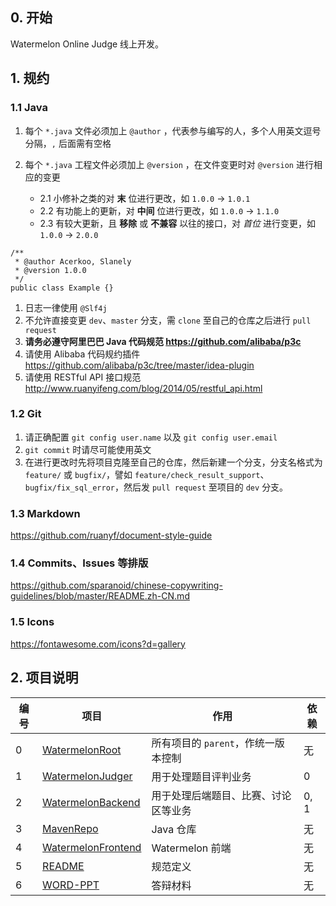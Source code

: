 ## 0. 开始

Watermelon Online Judge 线上开发。

## 1. 规约

### 1.1 Java

1. 每个 `*.java` 文件必须加上 `@author` ，代表参与编写的人，多个人用英文逗号分隔，`,` 后面需有空格

2. 每个 ``*.java``   工程文件必须加上 ``@version`` ，在文件变更时对 ``@version`` 进行相应的变更

   - 2.1 小修补之类的对 **末** 位进行更改，如 `1.0.0` -> `1.0.1`
   - 2.2 有功能上的更新，对 **中间** 位进行更改，如 `1.0.0` -> `1.1.0`
   - 2.3 有较大更新，且 **移除** 或 **不兼容** 以往的接口，对 *首位* 进行变更，如 `1.0.0` -> `2.0.0`

```
/**
 * @author Acerkoo, Slanely
 * @version 1.0.0
 */
public class Example {}
```

1. 日志一律使用 `@Slf4j`
2. 不允许直接变更 `dev`、`master` 分支，需 `clone` 至自己的仓库之后进行 `pull request`
3. **请务必遵守阿里巴巴 Java 代码规范 https://github.com/alibaba/p3c**
4. 请使用 Alibaba 代码规约插件 https://github.com/alibaba/p3c/tree/master/idea-plugin
5. 请使用 RESTful API 接口规范 http://www.ruanyifeng.com/blog/2014/05/restful_api.html

### 1.2 Git

1. 请正确配置 `git config user.name` 以及 `git config user.email`
2. `git commit` 时请尽可能使用英文
3. 在进行更改时先将项目克隆至自己的仓库，然后新建一个分支，分支名格式为 `feature/` 或 `bugfix/`，譬如 `feature/check_result_support`、`bugfix/fix_sql_error`，然后发 `pull request` 至项目的 `dev` 分支。

### 1.3 Markdown

https://github.com/ruanyf/document-style-guide

### 1.4 Commits、Issues 等排版

https://github.com/sparanoid/chinese-copywriting-guidelines/blob/master/README.zh-CN.md

### 1.5 Icons

https://fontawesome.com/icons?d=gallery

## 2. 项目说明

| 编号 | 项目                                                         | 作用                                 | 依赖 |
| ---- | ------------------------------------------------------------ | ------------------------------------ | ---- |
| 0    | [WatermelonRoot](https://github.com/WatermelonOj/WatermelonRoot) | 所有项目的 `parent`，作统一版本控制  | 无   |
| 1    | [WatermelonJudger](https://github.com/WatermelonOj/WatermelonJudger) | 用于处理题目评判业务                 | 0    |
| 2    | [WatermelonBackend](https://github.com/WatermelonOj/WatermelonBackend) | 用于处理后端题目、比赛、讨论区等业务 | 0, 1 |
| 3    | [MavenRepo](https://github.com/WatermelonOj/MavenRepo)       | Java 仓库                            | 无   |
| 4    | [WatermelonFrontend](https://github.com/WatermelonOj/WatermelonFrontend) | Watermelon 前端                      | 无   |
| 5    | [README](https://github.com/WatermelonOj/README)             | 规范定义                             | 无   |
| 6    | [WORD-PPT](https://github.com/WatermelonOj/WORD-PPT)         | 答辩材料                             | 无   |

